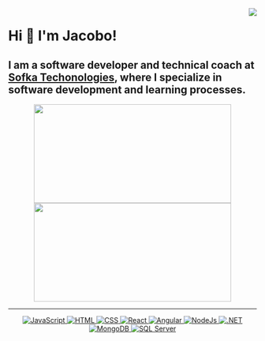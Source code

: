 <img align="right" src="https://visitor-badge.laobi.icu/badge?page_id=JacoboGarces.JacoboGarces">

# Hi 👋 I'm Jacobo! 
I am a software developer and technical coach at [Sofka Techonologies](https://www.sofka.com.co/es/inicio/), where I specialize in software development and learning processes.
---

<p align="center">
  <img src="https://github-readme-stats.vercel.app/api?username=jacobogarces&show_icons=true&theme=material-palenight" width="400" height="200">
  <img src="https://github-readme-streak-stats.herokuapp.com?user=jacobogarces&theme=material-palenight&hide_border=true" width="400" height="200">
</p>

---
<p align="center">
  <a href="https://www.javascript.com/" target="_blank">
    <img src="https://img.shields.io/badge/JavaScript-%23F7DF1E.svg?style=flat-square&logo=javascript&logoColor=black" alt="JavaScript">
  </a>
  <a href="https://html.com/" target="_blank">
    <img src="https://img.shields.io/badge/HTML-%23E34F26.svg?style=flat-square&logo=html5&logoColor=white" alt="HTML">
  </a>
  <a href="https://www.w3.org/Style/CSS/Overview.en.html" target="_blank">
    <img src="https://img.shields.io/badge/CSS-%231572B6.svg?style=flat-square&logo=css3&logoColor=white" alt="CSS">
  </a>
  <a href="https://react.dev/" target="_blank">
    <img src="https://img.shields.io/badge/react-blue.svg?style=flat-square&logo=react&logoColor=white" alt="React">
  </a>
  <a href="https://angular.dev/" target="_blank">
    <img src="https://img.shields.io/badge/angular-red.svg?style=flat-square&logo=angular&logoColor=white" alt="Angular">
  </a>
  <a href="https://nodejs.org/" target="_blank">
    <img src="https://img.shields.io/badge/NodeJs-%237aa300.svg?style=flat-square&logo=node.js&logoColor=white" alt="NodeJs">
  </a>
  <a href="https://dotnet.microsoft.com/es-es/" target="_blank">
    <img src="https://img.shields.io/badge/-%23512BD4.svg?style=flat-square&logo=.net&logoColor=white" alt=".NET">
  </a>
  <a href="https://www.mongodb.com/es" target="_blank">
    <img src="https://img.shields.io/badge/MongoDB-%2347A248.svg?style=flat-square&logo=mongodb&logoColor=white" alt="MongoDB">
  </a>
  <a href="https://www.microsoft.com/es-es/sql-server/" target="_blank">
    <img src="https://img.shields.io/badge/SQL%20Server-%23CC2927.svg?style=flat-square&logo=microsoftsqlserver&logoColor=white" alt="SQL Server">
  </a>
</p>
